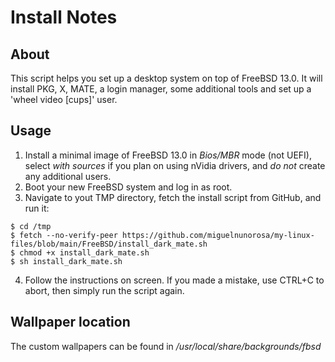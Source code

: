 # Install Notes


## About
This script helps you set up a desktop system on top of FreeBSD 13.0. It will install PKG, X, MATE, a login manager, some additional tools and set up a 'wheel video [cups]' user.

## Usage
1. Install a minimal image of FreeBSD 13.0 in *Bios/MBR* mode (not UEFI), select *with sources* if you plan on using nVidia drivers, and *do not* create any additional users.
2. Boot your new FreeBSD system and log in as root.
3. Navigate to yout TMP directory, fetch the install script from GitHub, and run it:
```
$ cd /tmp
$ fetch --no-verify-peer https://github.com/miguelnunorosa/my-linux-files/blob/main/FreeBSD/install_dark_mate.sh
$ chmod +x install_dark_mate.sh
$ sh install_dark_mate.sh
```
4. Follow the instructions on screen. If you made a mistake, use CTRL+C to abort, then simply run the script again.

## Wallpaper location
The custom wallpapers can be found in */usr/local/share/backgrounds/fbsd*
